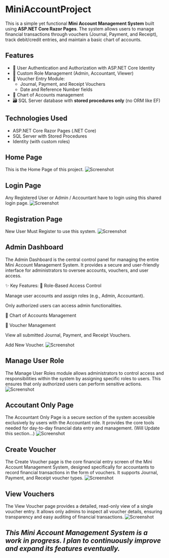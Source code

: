 # MiniAccountProject

This is a simple yet functional **Mini Account Management System** built using **ASP.NET Core Razor Pages**. The system allows users to manage financial transactions through vouchers (Journal, Payment, and Receipt), track debit/credit entries, and maintain a basic chart of accounts.

## Features

- 🔐 User Authentication and Authorization with ASP.NET Core Identity
- 👤 Custom Role Management (Admin, Accountant, VIewer)
- 📅 Voucher Entry Module:
  - Journal, Payment, and Receipt Vouchers
  - Date and Reference Number fields
- 🧾 Chart of Accounts management
- 🗃️ SQL Server database with **stored procedures only** (no ORM like EF)

## Technologies Used

- ASP.NET Core Razor Pages (.NET Core)
- SQL Server with Stored Procedures
- Identity (with custom roles)


## Home Page
This is the Home Page of this project.
![Screenshot](img/img1.png)


## Login Page
Any Registered User or Admin / Accountant have to login using this shared login page.
![Screenshot](img/img2.png)

## Registration Page
New User Must Register to use this system.
![Screenshot](img/img3.png)

## Admin Dashboard
The Admin Dashboard is the central control panel for managing the entire Mini Account Management System. It provides a secure and user-friendly interface for administrators to oversee accounts, vouchers, and user access.

✨ Key Features:
🔐 Role-Based Access Control

Manage user accounts and assign roles (e.g., Admin, Accountant).

Only authorized users can access admin functionalities.

📁 Chart of Accounts Management

🧾 Voucher Management

View all submitted Journal, Payment, and Receipt Vouchers.

Add New Voucher.
![Screenshot](img/img4.png)

## Manage User Role
The Manage User Roles module allows administrators to control access and responsibilities within the system by assigning specific roles to users. This ensures that only authorized users can perform sensitive actions.
![Screenshot](img/img5.png)

## Accoutant Only Page
The Accountant Only Page is a secure section of the system accessible exclusively by users with the Accountant role. It provides the core tools needed for day-to-day financial data entry and management. (Will Update this section...)
![Screenshot](img/img6.png)

## Create Voucher
The Create Voucher page is the core financial entry screen of the Mini Account Management System, designed specifically for accountants to record financial transactions in the form of vouchers. It supports Journal, Payment, and Receipt voucher types.
![Screenshot](img/img7.png)

## View Vouchers
The View Voucher page provides a detailed, read-only view of a single voucher entry. It allows only admins to inspect all voucher details, ensuring transparency and easy auditing of financial transactions.
![Screenshot](img/img8.png)

## *This Mini Account Management System is a work in progress. I plan to continuously improve and expand its features eventually.*
